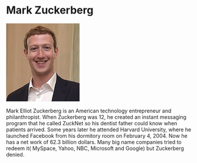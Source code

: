 # Mark Zuckerberg

<img src="../images/Zuckerberg.jpg">

Mark Elliot Zuckerberg is an American technology entrepreneur and philanthropist. When Zuckerberg was 12, he created an instant messaging program that he called ZuckNet so his dentist father could know when patients arrived. Some years later he attended Harvard University, where he launched Facebook from his dormitory room on February 4, 2004. Now he has a net work of 62.3 billion dollars. Many big name companies tried to redeem it( MySpace, Yahoo, NBC, Microsoft and Google) but Zuckerberg denied.